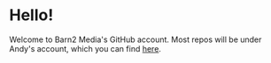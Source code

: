 # Hello!

Welcome to Barn2 Media's GitHub account. Most repos will be under Andy's account, which you can find [here](https://github.com/andykeith).
